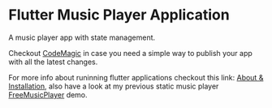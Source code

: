 # Flutter Music Player Application

A music player app with state management.

Checkout [CodeMagic](https://flutterci.com/) in case you need a simple way to publish your app with all the latest changes.

For more info about runinning flutter applications checkout this link: [About & Installation](https://flutter.dev/docs/get-started/install), also have a look at my previous static music player [FreeMusicPlayer](https://freemusicplayer.netlify.app/) demo.
